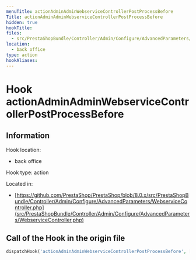 ```yaml
---
menuTitle: actionAdminAdminWebserviceControllerPostProcessBefore
Title: actionAdminAdminWebserviceControllerPostProcessBefore
hidden: true
hookTitle: 
files:
  - src/PrestaShopBundle/Controller/Admin/Configure/AdvancedParameters/WebserviceController.php
location:
  - back office
type: action
hookAliases:
---
```


# Hook actionAdminAdminWebserviceControllerPostProcessBefore

## Information

Hook location:
  - back office

Hook type: action

Located in: 
  - [https://github.com/PrestaShop/PrestaShop/blob/8.0.x/src/PrestaShopBundle/Controller/Admin/Configure/AdvancedParameters/WebserviceController.php](src/PrestaShopBundle/Controller/Admin/Configure/AdvancedParameters/WebserviceController.php)

## Call of the Hook in the origin file

```php
dispatchHook('actionAdminAdminWebserviceControllerPostProcessBefore', ['controller' => $this])
```